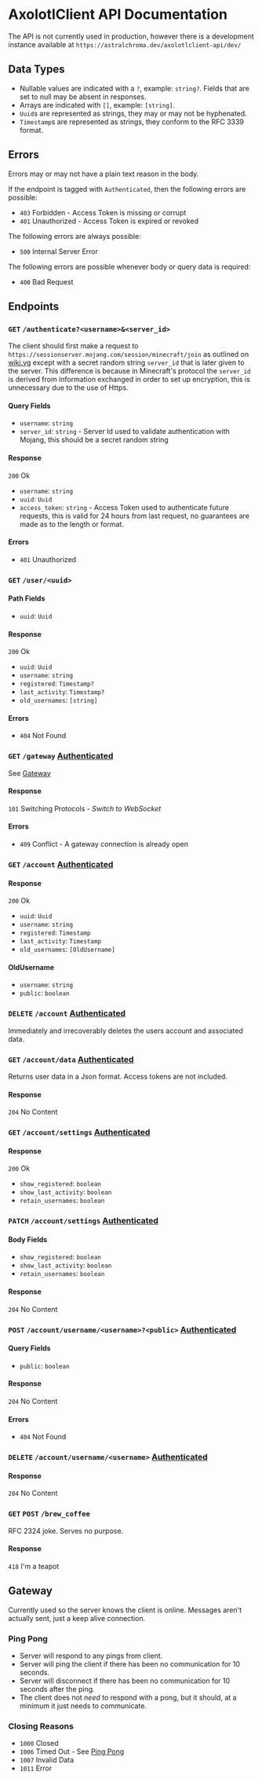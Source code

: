 # AxolotlClient API Documentation

The API is not currently used in production, however there is a development instance available at
`https://astralchroma.dev/axolotlclient-api/dev/`

## Data Types

- Nullable values are indicated with a `?`, example: `string?`. Fields that are set to null may be absent in responses.
- Arrays are indicated with `[]`, example: `[string]`.
- `Uuid`s are represented as strings, they may or may not be hyphenated.
- `Timestamp`s are represented as strings, they conform to the RFC 3339 format.

## Errors

Errors may or may not have a plain text reason in the body.

If the endpoint is tagged with `Authenticated`, then the following errors are possible:

- `403` Forbidden - Access Token is missing or corrupt
- `401` Unauthorized - Access Token is expired or revoked

The following errors are always possible:

- `500` Internal Server Error

The following errors are possible whenever body or query data is required:

- `400` Bad Request

## Endpoints

### `GET` `/authenticate?<username>&<server_id>`

The client should first make a request to `https://sessionserver.mojang.com/session/minecraft/join` as outlined on
[wiki.vg](https://wiki.vg/Protocol_Encryption#Client) except with a secret random string `server_id` that is later given
to the server. This difference is because in Minecraft's protocol the `server_id` is derived from information exchanged
in order to set up encryption, this is unnecessary due to the use of Https.

#### Query Fields

- `username`: `string`
- `server_id`: `string` - Server Id used to validate authentication with Mojang, this should be a secret random string

#### Response

`200` Ok

- `username`: `string`
- `uuid`: `Uuid`
- `access_token`: `string` - Access Token used to authenticate future requests, this is valid for 24 hours from last
  request, no guarantees are made as to the length or format.

#### Errors

- `401` Unauthorized

### `GET` `/user/<uuid>`

#### Path Fields

- `uuid`: `Uuid`

#### Response

`200` Ok

- `uuid`: `Uuid`
- `username`: `string`
- `registered`: `Timestamp?`
- `last_activity`: `Timestamp?`
- `old_usernames`: `[string]`

#### Errors

- `404` Not Found

### `GET` `/gateway` [Authenticated](#Errors)

See [Gateway](#gateway)

#### Response

`101` Switching Protocols - *Switch to WebSocket*

#### Errors

- `409` Conflict - A gateway connection is already open

### `GET` `/account` [Authenticated](#Errors)

#### Response

`200` Ok

- `uuid`: `Uuid`
- `username`: `string`
- `registered`: `Timestamp`
- `last_activity`: `Timestamp`
- `old_usernames`: `[OldUsername]`

#### OldUsername

- `username`: `string`
- `public`: `boolean`

### `DELETE` `/account` [Authenticated](#Errors)

Immediately and irrecoverably deletes the users account and associated data.

### `GET` `/account/data` [Authenticated](#Errors)

Returns user data in a Json format. Access tokens are not included.

#### Response

`204` No Content

### `GET` `/account/settings` [Authenticated](#Errors)

#### Response

`200` Ok

- `show_registered`: `boolean`
- `show_last_activity`: `boolean`
- `retain_usernames`: `boolean`

### `PATCH` `/account/settings` [Authenticated](#Errors)

#### Body Fields

- `show_registered`: `boolean`
- `show_last_activity`: `boolean`
- `retain_usernames`: `boolean`

#### Response

`204` No Content

### `POST` `/account/username/<username>?<public>` [Authenticated](#Errors)

#### Query Fields

- `public`: `boolean`

#### Response

`204` No Content

#### Errors

- `404` Not Found

### `DELETE` `/account/username/<username>` [Authenticated](#Errors)

#### Response

`204` No Content

### `GET` `POST` `/brew_coffee`

RFC 2324 joke. Serves no purpose.

#### Response

`418` I'm a teapot

## Gateway

Currently used so the server knows the client is online. Messages aren't actually sent, just a keep alive connection.

### Ping Pong

- Server will respond to any pings from client.
- Server will ping the client if there has been no communication for 10 seconds.
- Server will disconnect if there has been no communication for 10 seconds after the ping.
- The client does not *need* to respond with a pong, but it should, at a minimum it just needs to communicate.

### Closing Reasons

- `1000` Closed
- `1006` Timed Out - See [Ping Pong](#ping-pong)
- `1007` Invalid Data
- `1011` Error
